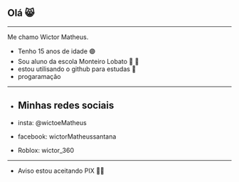 ## Olá 😸
----------------------------------------------------------------

Me chamo Wictor Matheus.

- Tenho 15 anos de idade 🟣
- Sou aluno da escola Monteiro Lobato 👀 👦
- estou utilisando o github para estudas 🏫
- progaramação 
- --------------------------------------------------------------

-  ## Minhas redes sociais

- insta: @wictoeMatheus 
- facebook: wictorMatheussantana
- Roblox: wictor_360

--------------------------------------------------------------
- Aviso estou aceitando PIX 🤑🤑 
